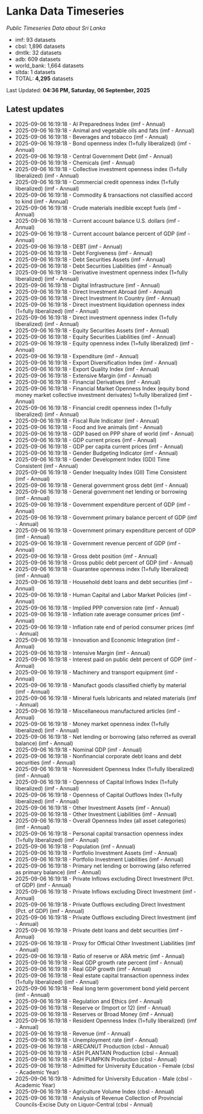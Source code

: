 # Lanka Data Timeseries
*Public Timeseries Data about Sri Lanka*

* imf: 93 datasets
* cbsl: 1,896 datasets
* dmtlk: 32 datasets
* adb: 609 datasets
* world_bank: 1,664 datasets
* sltda: 1 datasets
* TOTAL: **4,295** datasets

Last Updated: **04:36 PM, Saturday, 06 September, 2025**

## Latest updates

* 2025-09-06 16:19:18 - AI Preparedness Index (imf - Annual)
* 2025-09-06 16:19:18 - Animal and vegetable oils and fats (imf - Annual)
* 2025-09-06 16:19:18 - Beverages and tobacco (imf - Annual)
* 2025-09-06 16:19:18 - Bond openness index (1=fully liberalized) (imf - Annual)
* 2025-09-06 16:19:18 - Central Government Debt (imf - Annual)
* 2025-09-06 16:19:18 - Chemicals (imf - Annual)
* 2025-09-06 16:19:18 - Collective investment openness index (1=fully liberalized) (imf - Annual)
* 2025-09-06 16:19:18 - Commercial credit openness index (1=fully liberalized) (imf - Annual)
* 2025-09-06 16:19:18 - Commodity & transactions not classified accord to kind (imf - Annual)
* 2025-09-06 16:19:18 - Crude materials inedible except fuels (imf - Annual)
* 2025-09-06 16:19:18 - Current account balance U.S. dollars (imf - Annual)
* 2025-09-06 16:19:18 - Current account balance percent of GDP (imf - Annual)
* 2025-09-06 16:19:18 - DEBT (imf - Annual)
* 2025-09-06 16:19:18 - Debt Forgiveness (imf - Annual)
* 2025-09-06 16:19:18 - Debt Securities Assets (imf - Annual)
* 2025-09-06 16:19:18 - Debt Securities Liabilities (imf - Annual)
* 2025-09-06 16:19:18 - Derivative investment openness index (1=fully liberalized) (imf - Annual)
* 2025-09-06 16:19:18 - Digital Infrastructure (imf - Annual)
* 2025-09-06 16:19:18 - Direct Investment Abroad (imf - Annual)
* 2025-09-06 16:19:18 - Direct Investment In Country (imf - Annual)
* 2025-09-06 16:19:18 - Direct investment liquidation openness index (1=fully liberalized) (imf - Annual)
* 2025-09-06 16:19:18 - Direct investment openness index (1=fully liberalized) (imf - Annual)
* 2025-09-06 16:19:18 - Equity Securities Assets (imf - Annual)
* 2025-09-06 16:19:18 - Equity Securities Liabilities (imf - Annual)
* 2025-09-06 16:19:18 - Equity openness index (1=fully liberalized) (imf - Annual)
* 2025-09-06 16:19:18 - Expenditure (imf - Annual)
* 2025-09-06 16:19:18 - Export Diversification Index (imf - Annual)
* 2025-09-06 16:19:18 - Export Quality Index (imf - Annual)
* 2025-09-06 16:19:18 - Extensive Margin (imf - Annual)
* 2025-09-06 16:19:18 - Financial Derivatives (imf - Annual)
* 2025-09-06 16:19:18 - Financial Market Openness Index (equity bond money market collective investment derivates) 1=fully liberalized (imf - Annual)
* 2025-09-06 16:19:18 - Financial credit openness index (1=fully liberalized) (imf - Annual)
* 2025-09-06 16:19:18 - Fiscal Rule Indicator (imf - Annual)
* 2025-09-06 16:19:18 - Food and live animals (imf - Annual)
* 2025-09-06 16:19:18 - GDP based on PPP share of world (imf - Annual)
* 2025-09-06 16:19:18 - GDP current prices (imf - Annual)
* 2025-09-06 16:19:18 - GDP per capita current prices (imf - Annual)
* 2025-09-06 16:19:18 - Gender Budgeting Indicator (imf - Annual)
* 2025-09-06 16:19:18 - Gender Development Index (GDI) Time Consistent (imf - Annual)
* 2025-09-06 16:19:18 - Gender Inequality Index (GII) Time Consistent (imf - Annual)
* 2025-09-06 16:19:18 - General government gross debt (imf - Annual)
* 2025-09-06 16:19:18 - General government net lending or borrowing (imf - Annual)
* 2025-09-06 16:19:18 - Government expenditure percent of GDP (imf - Annual)
* 2025-09-06 16:19:18 - Government primary balance percent of GDP (imf - Annual)
* 2025-09-06 16:19:18 - Government primary expenditure percent of GDP (imf - Annual)
* 2025-09-06 16:19:18 - Government revenue percent of GDP (imf - Annual)
* 2025-09-06 16:19:18 - Gross debt position (imf - Annual)
* 2025-09-06 16:19:18 - Gross public debt percent of GDP (imf - Annual)
* 2025-09-06 16:19:18 - Guarantee openness index (1=fully liberalized) (imf - Annual)
* 2025-09-06 16:19:18 - Household debt loans and debt securities (imf - Annual)
* 2025-09-06 16:19:18 - Human Capital and Labor Market Policies (imf - Annual)
* 2025-09-06 16:19:18 - Implied PPP conversion rate (imf - Annual)
* 2025-09-06 16:19:18 - Inflation rate average consumer prices (imf - Annual)
* 2025-09-06 16:19:18 - Inflation rate end of period consumer prices (imf - Annual)
* 2025-09-06 16:19:18 - Innovation and Economic Integration (imf - Annual)
* 2025-09-06 16:19:18 - Intensive Margin (imf - Annual)
* 2025-09-06 16:19:18 - Interest paid on public debt percent of GDP (imf - Annual)
* 2025-09-06 16:19:18 - Machinery and transport equipment (imf - Annual)
* 2025-09-06 16:19:18 - Manufact goods classified chiefly by material (imf - Annual)
* 2025-09-06 16:19:18 - Mineral fuels lubricants and related materials (imf - Annual)
* 2025-09-06 16:19:18 - Miscellaneous manufactured articles (imf - Annual)
* 2025-09-06 16:19:18 - Money market openness index (1=fully liberalized) (imf - Annual)
* 2025-09-06 16:19:18 - Net lending or borrowing (also referred as overall balance) (imf - Annual)
* 2025-09-06 16:19:18 - Nominal GDP (imf - Annual)
* 2025-09-06 16:19:18 - Nonfinancial corporate debt loans and debt securities (imf - Annual)
* 2025-09-06 16:19:18 - Nonresident Openness Index (1=fully liberalized) (imf - Annual)
* 2025-09-06 16:19:18 - Openness of Capital Inflows Index (1=fully liberalized) (imf - Annual)
* 2025-09-06 16:19:18 - Openness of Capital Outflows Index (1=fully liberalized) (imf - Annual)
* 2025-09-06 16:19:18 - Other Investment Assets (imf - Annual)
* 2025-09-06 16:19:18 - Other Investment Liabilities (imf - Annual)
* 2025-09-06 16:19:18 - Overall Openness Index (all asset categories) (imf - Annual)
* 2025-09-06 16:19:18 - Personal capital transaction openness index (1=fully liberalized) (imf - Annual)
* 2025-09-06 16:19:18 - Population (imf - Annual)
* 2025-09-06 16:19:18 - Portfolio Investment Assets (imf - Annual)
* 2025-09-06 16:19:18 - Portfolio Investment Liabilities (imf - Annual)
* 2025-09-06 16:19:18 - Primary net lending or borrowing (also referred as primary balance) (imf - Annual)
* 2025-09-06 16:19:18 - Private Inflows excluding Direct Investment (Pct. of GDP) (imf - Annual)
* 2025-09-06 16:19:18 - Private Inflows excluding Direct Investment (imf - Annual)
* 2025-09-06 16:19:18 - Private Outflows excluding Direct Investment (Pct. of GDP) (imf - Annual)
* 2025-09-06 16:19:18 - Private Outflows excluding Direct Investment (imf - Annual)
* 2025-09-06 16:19:18 - Private debt loans and debt securities (imf - Annual)
* 2025-09-06 16:19:18 - Proxy for Official Other Investment Liabilities (imf - Annual)
* 2025-09-06 16:19:18 - Ratio of reserve or ARA metric (imf - Annual)
* 2025-09-06 16:19:18 - Real GDP growth rate percent (imf - Annual)
* 2025-09-06 16:19:18 - Real GDP growth (imf - Annual)
* 2025-09-06 16:19:18 - Real estate capital transaction openness index (1=fully liberalized) (imf - Annual)
* 2025-09-06 16:19:18 - Real long term government bond yield percent (imf - Annual)
* 2025-09-06 16:19:18 - Regulation and Ethics (imf - Annual)
* 2025-09-06 16:19:18 - Reserve or (Import or 12) (imf - Annual)
* 2025-09-06 16:19:18 - Reserves or Broad Money (imf - Annual)
* 2025-09-06 16:19:18 - Resident Openness Index (1=fully liberalized) (imf - Annual)
* 2025-09-06 16:19:18 - Revenue (imf - Annual)
* 2025-09-06 16:19:18 - Unemployment rate (imf - Annual)
* 2025-09-06 16:19:18 - ARECANUT Production (cbsl - Annual)
* 2025-09-06 16:19:18 - ASH PLANTAIN Production (cbsl - Annual)
* 2025-09-06 16:19:18 - ASH PUMPKIN Production (cbsl - Annual)
* 2025-09-06 16:19:18 - Admitted for University Education - Female (cbsl - Academic Year)
* 2025-09-06 16:19:18 - Admitted for University Education - Male (cbsl - Academic Year)
* 2025-09-06 16:19:18 - Agriculture Volume Index (cbsl - Annual)
* 2025-09-06 16:19:18 - Analysis of Revenue Collection of Provincial Councils-Excise Duty on Liquor-Central (cbsl - Annual)